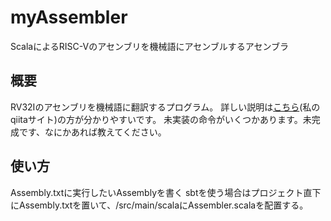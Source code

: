 # myAssembler
ScalaによるRISC-Vのアセンブリを機械語にアセンブルするアセンブラ

## 概要
RV32Iのアセンブリを機械語に翻訳するプログラム。
詳しい説明は[こちら](https://qiita.com/a163236/items/1ea950f743457ede5d0b)(私のqiitaサイト)の方が分かりやすいです。
未実装の命令がいくつかあります。未完成です、なにかあれば教えてください。
## 使い方
Assembly.txtに実行したいAssemblyを書く
sbtを使う場合はプロジェクト直下にAssembly.txtを置いて、/src/main/scalaにAssembler.scalaを配置する。

